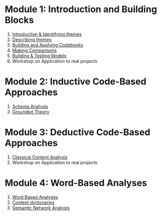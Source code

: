 # Module 1: Introduction and Building Blocks


1. [Introduction & Identifying themes](ASB500_Module_01_Week_01.md)
2. [Describing themes](ASB500_Module_01_Week_02.md)
3. [Building and Applying Codebooks](ASB500_Module_01_Week_03.md)
4. [Making Comparisons](ASB500_Module_01_Week_04.md)
5. [Building & Testing Models](ASB500_Module_01_Week_05.md)
6. Workshop on Application to real projects


# Module 2: Inductive Code-Based Approaches


1. [Schema Analysis](ASB500_Module_02_Week_07.md)
2. [Grounded Theory](ASB500_Module_02_Week_08.md)


# Module 3: Deductive Code-Based Approaches


1. [Classical Content Analysis](ASB500_Module_03_Week_09.md)
2. Workshop on Application to real projects


# Module 4: Word-Based Analyses


1. [Word Based Analyses](ASB500_Module_03_Week_11.md)
2. [Content dictionaries]()
3. [Semantic Network Analysis](ASB500_Module_04_Week_13.md)
